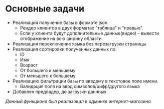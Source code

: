 # Основные задачи

- Реализация получение базы в формате json.
    - Рендер клиентов в двух форматах "таблица" и "превью".
    -  Если у клиента будут дополнительные данные(видео) - вывести отображение на всю ширину области.
- Реализация переключение языка без перезагрузки страницы.
- Реализация сортировки полученных данных по:
   - ID
   - Имя
   - Возраст
   - От большего к меньшему
   - От меньшего к большему
- Реализацию фильтрации базы по введему в текстовое поле имени.
    - Валидация поля на ввод символов/цифр/другого языка
- Добавлен предоадер, до загрузки даннных

_Данный функциона был реализовал в админке интернет-магазина_
